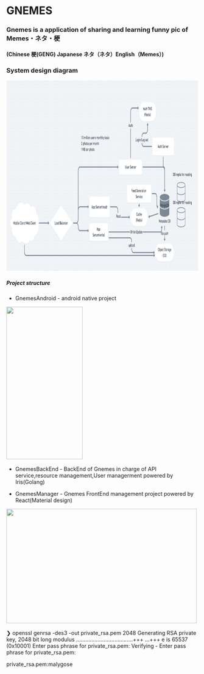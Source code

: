 

# GNEMES 

### Gnemes is a application of sharing and learning funny pic of Memes・ネタ・梗
#### (Chinese 梗(GENG) Japanese ネタ（ネタ）English（Memes）)
### System design diagram
  <img width="1800" height="500" src="https://github.com/Trilingual-byford/Gnemes-Memes/blob/master/doc/GnemesSystemDesign1.0.png?raw=true" />

##### Project structure

- GnemesAndroid - android native project
<img width="200" height="400" src="https://github.com/Trilingual-byford/GNEMES/blob/master/Document/31598533502_.pic_hd.jpg?raw=true" />

- GnemesBackEnd - BackEnd of Gnemes in charge of API service,resource management,User managerment powered by Iris(Golang)

- GnemesManager - Gnemes FrontEnd management project powered by React(Material design)
<img width="500" height="300" src="https://github.com/Trilingual-byford/GNEMES/blob/master/Document/Screen%20Shot%202020-08-27%20at%2022.03.57.png?raw=true" />



❯ openssl genrsa -des3 -out private_rsa.pem 2048
Generating RSA private key, 2048 bit long modulus
.....................................+++
...+++
e is 65537 (0x10001)
Enter pass phrase for private_rsa.pem:
Verifying - Enter pass phrase for private_rsa.pem:

private_rsa.pem:malygose



